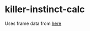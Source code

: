 # killer-instinct-calc

Uses frame data from [here](https://docs.google.com/spreadsheets/d/1EBONXi2TCD1gTS2GbcB4z6ZYEoq3NNYp99kSxstKACE/edit?usp=sharing)
